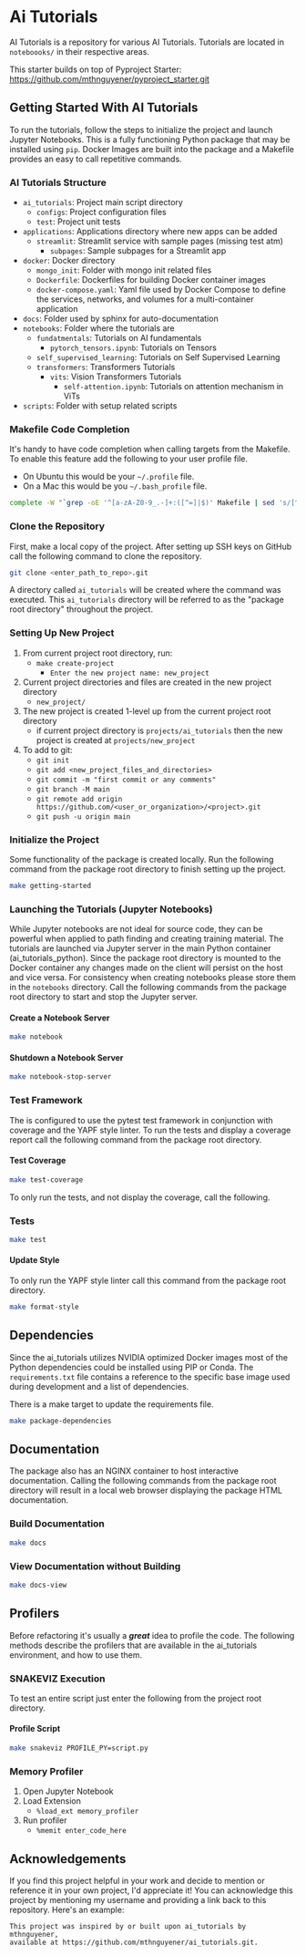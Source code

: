 #  Ai Tutorials
AI Tutorials is a repository for various AI Tutorials. Tutorials are located in 
`noteboooks/` in their respective areas.

This starter builds on top of Pyproject Starter: 
https://github.com/mthnguyener/pyproject_starter.git

## Getting Started With AI Tutorials

To run the tutorials, follow the steps to initialize the project and launch Jupyter Notebooks.
This is a fully functioning Python package that may be installed using
`pip`.
Docker Images are built into the package and a Makefile provides an easy to call
repetitive commands.

### AI Tutorials Structure
- `ai_tutorials`: Project main script directory
  - `configs`: Project configuration files
  - `test`: Project unit tests
- `applications`: Applications directory where new apps can be added
  - `streamlit`: Streamlit service with sample pages (missing test atm)
    - `subpages`: Sample subpages for a Streamlit app
- `docker`: Docker directory
  - `mongo_init`: Folder with mongo init related files
  - `Dockerfile`: Dockerfiles for building Docker container images
  - `docker-compose.yaml`: Yaml file used by Docker Compose to define the services, 
  networks, and volumes for a multi-container application
- `docs`: Folder used by sphinx for auto-documentation
- `notebooks`: Folder where the tutorials are
  - `fundatmentals`: Tutorials on AI fundamentals
    - `pytorch_tensors.ipynb`: Tutorials on Tensors
  - `self_supervised_learning`: Tutorials on Self Supervised Learning
  - `transformers`: Transformers Tutorials
    - `vits`: Vision Transformers Tutorials
      - `self-attention.ipynb`: Tutorials on attention mechanism in ViTs 
- `scripts`: Folder with setup related scripts

### Makefile Code Completion
It's handy to have code completion when calling targets from the Makefile.
To enable this feature add the following to your user profile file.
- On Ubuntu this would be your `~/.profile` file.
- On a Mac this would be you `~/.bash_profile` file.
```bash
complete -W "`grep -oE '^[a-zA-Z0-9_.-]+:([^=]|$)' Makefile | sed 's/[^a-zA-Z0-9_.-]*$//'`" make
```

### Clone the Repository
First, make a local copy of the project.
After setting up SSH keys on GitHub call the following command to clone the
repository.
```bash
git clone <enter_path_to_repo>.git
```
A directory called `ai_tutorials` will be created where the 
command was executed. This `ai_tutorials` directory will be 
referred to as the "package root directory" throughout the project.

### Setting Up New Project
1. From current project root directory, run:
    - `make create-project`
      - `Enter the new project name: new_project`
1. Current project directories and files are created in the new project directory
    - `new_project/`
1. The new project is created 1-level up from the current project root directory
    - if current project directory is `projects/ai_tutorials` 
      then the new project is created at `projects/new_project`
1. To add to git:
   - `git init`
   - `git add <new_project_files_and_directories>`
   - `git commit -m "first commit or any comments"`
   - `git branch -M main`
   - `git remote add origin https://github.com/<user_or_organization>/<project>.git`
   - `git push -u origin main`

### Initialize the Project
Some functionality of the package is created locally.
Run the following command from the package root directory to finish setting up
the project.
```bash
make getting-started
```

### Launching the Tutorials (Jupyter Notebooks)
While Jupyter notebooks are not ideal for source code, they can be powerful
when applied to path finding and creating training material.
The tutorials are launched via Jupyter 
server in the main Python container (ai_tutorials_python). Since the package 
root directory is mounted to the Docker container any changes made on the client
will persist on the host and vice versa. For consistency when creating notebooks
please store them in the `notebooks` directory. Call the following commands 
from the package root directory to start and stop the Jupyter server.

#### Create a Notebook Server
```bash
make notebook
```

#### Shutdown a Notebook Server
```bash
make notebook-stop-server
```

### Test Framework
The  is configured to use the pytest test framework in conjunction with
coverage and the YAPF style linter.
To run the tests and display a coverage report call the following command from
the package root directory.

#### Test Coverage
```bash
make test-coverage
```

To only run the tests, and not display the coverage, call the following.

### Tests
```bash
make test
```

#### Update Style
To only run the YAPF style linter call this command from the package root
directory.
```bash
make format-style
```

## Dependencies
Since the ai_tutorials utilizes NVIDIA optimized Docker 
images most of the Python dependencies could be installed using PIP or Conda.
The `requirements.txt` file contains a reference to the specific
base image used during development and a list of dependencies.

There is a make target to update the requirements file.

```bash
make package-dependencies
```

## Documentation
The package also has an NGINX container to host interactive documentation.
Calling the following commands from the package root directory will result in
a local web browser displaying the package HTML documentation.

### Build Documentation
```bash
make docs
```

### View Documentation without Building
```bash
make docs-view
```

## Profilers
Before refactoring it's usually a ***great*** idea to profile the code.
The following methods describe the profilers that are available in the 
ai_tutorials environment, and how to use them.


### SNAKEVIZ Execution
To test an entire script just enter the following from the project root
directory.

#### Profile Script
```bash
make snakeviz PROFILE_PY=script.py
```

### Memory Profiler
1. Open Jupyter Notebook
1. Load Extension
    - `%load_ext memory_profiler`
1. Run profiler
    - `%memit enter_code_here`

## Acknowledgements
If you find this project helpful in your work and decide to mention or reference 
it in your own project, I'd appreciate it! You can acknowledge this project by 
mentioning my username and providing a link back to this repository. Here's an example:

```
This project was inspired by or built upon ai_tutorials by mthnguyener, 
available at https://github.com/mthnguyener/ai_tutorials.git.
```

